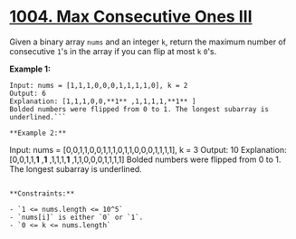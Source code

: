# [1004. Max Consecutive Ones III](https://leetcode.com/problems/max-consecutive-ones-iii/description/)

Given a binary array `nums` and an integer `k`, return the maximum number of consecutive `1`'s in the array if you can flip at most `k` `0`'s.

**Example 1:** 

```
Input: nums = [1,1,1,0,0,0,1,1,1,1,0], k = 2
Output: 6
Explanation: [1,1,1,0,0,**1** ,1,1,1,1,**1** ]
Bolded numbers were flipped from 0 to 1. The longest subarray is underlined.```

**Example 2:** 

```
Input: nums = [0,0,1,1,0,0,1,1,1,0,1,1,0,0,0,1,1,1,1], k = 3
Output: 10
Explanation: [0,0,1,1,**1** ,**1** ,1,1,1,**1** ,1,1,0,0,0,1,1,1,1]
Bolded numbers were flipped from 0 to 1. The longest subarray is underlined.
```

**Constraints:** 

- `1 <= nums.length <= 10^5`
- `nums[i]` is either `0` or `1`.
- `0 <= k <= nums.length`